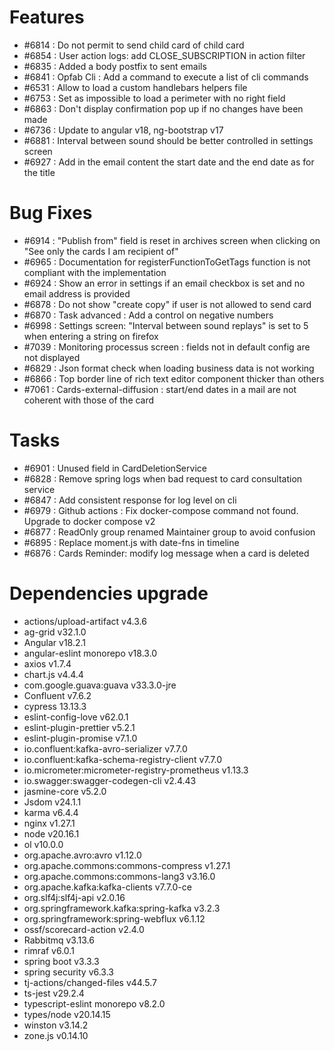 
# Features

- #6814 : Do not permit to send child card of child card
- #6854 : User action logs: add CLOSE_SUBSCRIPTION in action filter
- #6835 : Added a body postfix to sent emails
- #6841 : Opfab Cli : Add a command to execute a list of cli commands
- #6531 : Allow to load a custom handlebars helpers file
- #6753 : Set as impossible to load a perimeter with no right field
- #6863 : Don't display confirmation pop up if no changes have been made
- #6736 : Update to angular v18, ng-bootstrap v17
- #6881 : Interval between sound should be better controlled in settings screen
- #6927 : Add in the email content the start date and the end date as for the title

# Bug Fixes

- #6914 : "Publish from" field is reset in archives screen when clicking on "See only the cards I am recipient of"
- #6965 : Documentation for registerFunctionToGetTags function is not compliant with the implementation
- #6924 : Show an error in settings if an email checkbox is set and no email address is provided
- #6878 : Do not show "create copy" if user is not allowed to send card
- #6870 : Task advanced : Add a control on negative numbers
- #6998 : Settings screen: "Interval between sound replays" is set to 5 when entering a string on firefox
- #7039 : Monitoring processus screen : fields not in default config are not displayed
- #6829 : Json format check when loading business data is not working
- #6866 : Top border line of rich text editor component thicker than others
- #7061 : Cards-external-diffusion : start/end dates in a mail are not coherent with those of the card

# Tasks

- #6901 : Unused field in CardDeletionService
- #6828 : Remove spring logs when bad request to card consultation service
- #6847 : Add consistent response for log level on cli
- #6979 : Github actions : Fix docker-compose command not found. Upgrade to docker compose v2
- #6877 : ReadOnly group renamed Maintainer group to avoid confusion
- #6895 : Replace moment.js with date-fns in timeline
- #6876 : Cards Reminder: modify log message when a card is deleted

# Dependencies upgrade

- actions/upload-artifact v4.3.6
- ag-grid v32.1.0
- Angular v18.2.1
- angular-eslint monorepo v18.3.0
- axios v1.7.4
- chart.js v4.4.4
- com.google.guava:guava v33.3.0-jre
- Confluent v7.6.2
- cypress 13.13.3
- eslint-config-love v62.0.1
- eslint-plugin-prettier v5.2.1
- eslint-plugin-promise v7.1.0
- io.confluent:kafka-avro-serializer v7.7.0
- io.confluent:kafka-schema-registry-client v7.7.0
- io.micrometer:micrometer-registry-prometheus v1.13.3
- io.swagger:swagger-codegen-cli v2.4.43
- jasmine-core v5.2.0
- Jsdom v24.1.1
- karma v6.4.4
- nginx v1.27.1
- node v20.16.1
- ol v10.0.0
- org.apache.avro:avro v1.12.0
- org.apache.commons:commons-compress v1.27.1
- org.apache.commons:commons-lang3 v3.16.0
- org.apache.kafka:kafka-clients v7.7.0-ce
- org.slf4j:slf4j-api v2.0.16
- org.springframework.kafka:spring-kafka v3.2.3
- org.springframework:spring-webflux v6.1.12
- ossf/scorecard-action v2.4.0
- Rabbitmq v3.13.6
- rimraf v6.0.1
- spring boot v3.3.3
- spring security v6.3.3
- tj-actions/changed-files v44.5.7
- ts-jest v29.2.4
- typescript-eslint monorepo v8.2.0
- types/node v20.14.15
- winston v3.14.2
- zone.js v0.14.10
